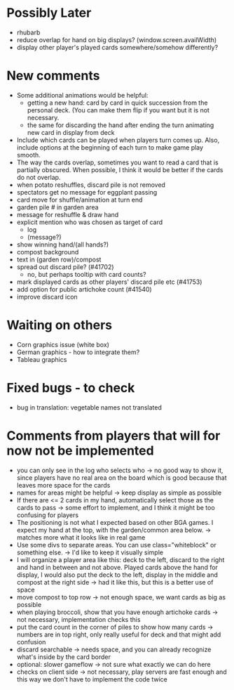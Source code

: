 Possibly Later
===
- rhubarb
- reduce overlap for hand on big displays? (window.screen.availWidth)
- display other player's played cards somewhere/somehow differently?

New comments
===
- Some additional animations would be helpful:
  - getting a new hand: card by card in quick succession from the
    personal deck. (You can make them flip if you want but it is not
    necessary.
  - the same for discarding the hand after ending the turn animating
    new card in display from deck
- Include which cards can be played when players turn comes up. Also,
  include options at the beginning of each turn to make game play
  smooth.
- The way the cards overlap, sometimes you want to read a card that is
  partially obscured. When possible, I think it would be better if the
  cards do not overlap.
- when potato reshuffles, discard pile is not removed
- spectators get no message for eggplant passing
- card move for shuffle/animation at turn end
- garden pile # in garden area
- message for reshuffle & draw hand
- explicit mention who was chosen as target of card
  - log
  - (message?)
- show winning hand/(all hands?)
- compost background
- text in (garden row)/compost
- spread out discard pile? (#41702)
  - no, but perhaps tooltip with card counts?
- mark displayed cards as other players' discard pile etc (#41753)
- add option for public artichoke count (#41540)
- improve discard icon

Waiting on others
===
- Corn graphics issue (white box)
- German graphics - how to integrate them?
- Tableau graphics

Fixed bugs - to check
===
+ bug in translation: vegetable names not translated

Comments from players that will for now not be implemented
===
- you can only see in the log who selects who
  -> no good way to show it, since players have no real area on the board
     which is good because that leaves more space for the cards
- names for areas might be helpful
  -> keep display as simple as possible
- If there are <= 2 cards in my hand, automatically select those as
  the cards to pass
  -> some effort to implement, and I think it might be too confusing for players
- The positioning is not what I expected based on other BGA games. I
  expect my hand at the top, with the garden/common area below.
  -> matches more what it looks like in real game
- Use some divs to separate areas. You can use class="whiteblock" or
  something else.
  -> I'd like to keep it visually simple
- I will organize a player area like this: deck to the left, discard
  to the right and hand in between and not above. Played cards above
  the hand for display, I would also put the deck to the left, display
  in the middle and compost at the right side
  -> had it like this, but this is a better use of space
- move compost to top row -> not enough space, we want cards as big as possible
- when playing broccoli, show that you have enough artichoke cards
  -> not necessary, implementation checks this
- put the card count in the corner of piles to show how many cards
  -> numbers are in top right, only really useful for deck and that might add confusion
- discard searchable
  -> needs space, and you can already recognize what's inside by the card border
- optional: slower gameflow
  -> not sure what exactly we can do here
- checks on client side
  -> not necessary, play servers are fast enough and this way we don't
     have to implement the code twice
